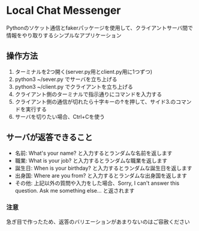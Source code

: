 # Local Chat Messenger
Pythonのソケット通信とfakerパッケージを使用して、クライアントサーバ間で情報をやり取りするシンプルなアプリケーション

## 操作方法
1. ターミナルを2つ開く(server.py用とclient.py用に1つずつ)
2. python3 ~/sever.py でサーバを立ち上げる
3. python3 ~/client.py でクライアントを立ち上げる
4. クライアント側のターミナルで指示通りにコマンドを入力する
5. クライアント側の通信が切れたら十字キーの↑を押して、サイド3.のコマンドを実行する
6. サーバを切りたい場合、Ctrl+Cを使う

## サーバが返答できること
- 名前: What's your name? と入力するとランダムな名前を返します
- 職業: What is your job? と入力するとランダムな職業を返します
- 誕生日: When is your birthday? と入力するとランダムな誕生日を返します
- 出身国: Where are you from? と入力するとランダムな出身国を返します
- その他: 上記以外の質問や入力をした場合、Sorry, I can't answer this question. Ask me something else... と返されます

### 注意
急ぎ目で作ったため、返答のバリエーションがあまりないのはご容赦ください